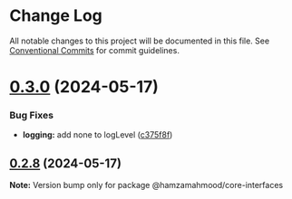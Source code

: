 # Change Log

All notable changes to this project will be documented in this file.
See [Conventional Commits](https://conventionalcommits.org) for commit guidelines.

# [0.3.0](https://github.com/apimatic/apimatic-js-runtime/compare/@hamzamahmood/core-interfaces@0.2.8...@hamzamahmood/core-interfaces@0.3.0) (2024-05-17)

### Bug Fixes

- **logging:** add none to logLevel ([c375f8f](https://github.com/apimatic/apimatic-js-runtime/commit/c375f8f634d1d5d62e36b4c28fc4840e8b91b60f))

## [0.2.8](https://github.com/apimatic/apimatic-js-runtime/compare/@hamzamahmood/core-interfaces@0.2.7...@hamzamahmood/core-interfaces@0.2.8) (2024-05-17)

**Note:** Version bump only for package @hamzamahmood/core-interfaces
